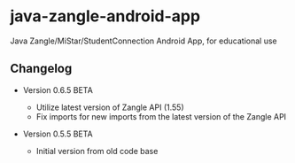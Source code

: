 java-zangle-android-app
=======================

Java Zangle/MiStar/StudentConnection Android App, for educational use

## Changelog

* Version 0.6.5 BETA
    * Utilize latest version of Zangle API (1.55)
    * Fix imports for new imports from the latest version of the Zangle API

* Version 0.5.5 BETA
    * Initial version from old code base